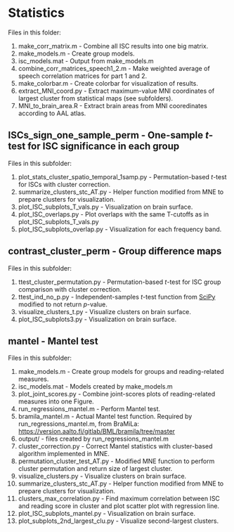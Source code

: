 # Statistics

Files in this folder:

1. make_corr_matrix.m - Combine all ISC results into one big matrix.
1. make_models.m - Create group models.
1. isc_models.mat - Output from make_models.m
1. combine_corr_matrices_speech1_2.m - Make weighted average of speech correlation matrices for part 1 and 2.
1. make_colorbar.m - Create colorbar for visualization of results.
1. extract_MNI_coord.py - Extract maximum-value MNI coordinates of largest cluster from statistical maps (see subfolders).
1. MNI_to_brain_area.R - Extract brain areas from MNI cooredinates according to AAL atlas.

## ISCs_sign_one_sample_perm - One-sample *t*-test for ISC significance in each group

Files in this subfolder:

1. plot_stats_cluster_spatio_temporal_1samp.py - Permutation-based *t*-test for ISCs with cluster correction.
1. summarize_clusters_stc_AT.py - Helper function modified from MNE to prepare clusters for visualization.
1. plot_ISC_subplots_T_vals.py - Visualization on brain surface.
1. plot_ISC_overlaps.py - Plot overlaps with the same T-cutoffs as in plot_ISC_subplots_T_vals.py
1. plot_ISC_subplots_overlap.py - Visualization for each frequency band.

## contrast_cluster_perm - Group difference maps

Files in this subfolder:

1. ttest_cluster_permutation.py - Permutation-based *t*-test for ISC group comparison with cluster correction.
1. ttest_ind_no_p.py - Independent-samples *t*-test function from [SciPy](https://docs.scipy.org/doc/scipy/reference/index.html#module-scipy) modified to not return *p*-value.
1. visualize_clusters_t.py - Visualize clusters on brain surface.
1. plot_ISC_subplots3.py - Visualization on brain surface.

## mantel - Mantel test

Files in this subfolder:

1. make_models.m - Create group models for groups and reading-related measures.
1. isc_models.mat - Models created by make_models.m
1. plot_joint_scores.py - Combine joint-scores plots of reading-related measures into one Figure.
1. run_regressions_mantel.m - Perform Mantel test.
1. bramila_mantel.m - Actual Mantel test function. Required by run_regressions_mantel.m, from BraMiLa: https://version.aalto.fi/gitlab/BML/bramila/tree/master
1. output/ - files created by run_regressions_mantel.m
1. cluster_correction.py - Correct Mantel statistics with cluster-based algorithm implemented in MNE.
1. permutation_cluster_test_AT.py - Modified MNE function to perform cluster permutation and return size of largest cluster.
1. visualize_clusters.py - Visualize clusters on brain surface.
1. summarize_clusters_stc_AT.py - Helper function modified from MNE to prepare clusters for visualization.
1. clusters_max_correlation.py - Find maximum correlation between ISC and reading score in cluster and plot
scatter plot with regression line.
1. plot_ISC_subplots_mantel.py - Visualization on brain surface.
1. plot_subplots_2nd_largest_clu.py - Visualize second-largest clusters.
